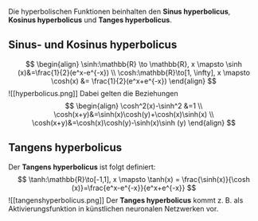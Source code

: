 Die hyperbolischen Funktionen beinhalten den **Sinus hyperbolicus**, **Kosinus hyperbolicus** und **Tanges hyperbolicus**.

## Sinus- und Kosinus hyperbolicus

$$
\begin{align}
\sinh:\mathbb{R} \to \mathbb{R}, x \mapsto \sinh (x)&=\frac{1}{2}(e^x-e^{-x}) \\
\cosh:\mathbb{R}\to[1, \infty], x \mapsto \cosh(x) &= \frac{1}{2}(e^x+e^{-x})
\end{align}
$$
![[hyperbolicus.png]]
Dabei gelten die Beziehungen
$$
\begin{align}
\cosh^2(x)-\sinh^2 &=1 \\
\cosh(x+y)&=\sinh(x)\cosh(y)+\cosh(x)\sinh(x) \\
\cosh(x+y)&=\cosh(x)\cosh(y)-\sinh(x)\sinh (y)
\end{align}
$$

## Tangens hyperbolicus
Der **Tangens hyperbolicus** ist folgt definiert:
$$
\tanh:\mathbb{R}\to[-1,1], x \mapsto \tanh(x) = \frac{\sinh(x)}{\cosh (x)}=\frac{e^x-e^{-x}}{e^x+e^{-x}}
$$
![[tangenshyperbolicus.png]]
Der **Tanges hyperbolicus** kommt z. B. als Aktivierungsfunktion in künstlichen neuronalen Netzwerken vor.
